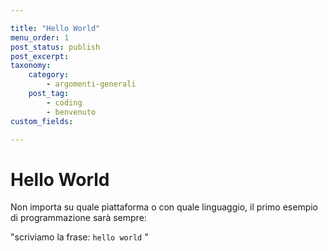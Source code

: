 ```yaml
---

title: "Hello World"
menu_order: 1
post_status: publish
post_excerpt: 
taxonomy:
    category:
        - argomenti-generali
    post_tag:
        - coding
        - benvenuto
custom_fields:

---
```


# Hello World
Non importa su quale piattaforma o con quale linguaggio, il primo esempio di programmazione sarà sempre:

"scriviamo la frase: `hello world` "